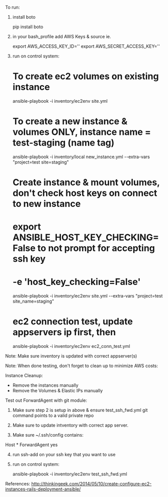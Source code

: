 To run:

1) install boto

    pip install boto

2) in your bash_profile add AWS Keys & source ie.

    export AWS_ACCESS_KEY_ID=''
    export AWS_SECRET_ACCESS_KEY=''

3) run on control system:

    # To create ec2 volumes on existing instance
    ansible-playbook -i inventory/ec2env site.yml

    # To create a new instance & volumes ONLY, instance name = test-staging (name tag)
    ansible-playbook -i inventory/local new_instance.yml --extra-vars "project=test site=staging"

    # Create instance & mount volumes, don't check host keys on connect to new instance
    # export ANSIBLE_HOST_KEY_CHECKING=False  to not prompt for accepting ssh key
    # -e 'host_key_checking=False'
    ansible-playbook -i inventory/ec2env site.yml --extra-vars "project=test site_name=staging"

    # ec2 connection test, update appservers ip first, then
    ansible-playbook -i inventory/ec2env ec2_conn_test.yml

Note: Make sure inventory is updated with correct appserver(s)

Note: When done testing, don't forget to clean up to minimize AWS costs:

Instance Cleanup:

- Remove the instances manually
- Remove the Volumes & Elastic IPs manually



Test out ForwardAgent with git module:

1) Make sure step 2 is setup in above & ensure test_ssh_fwd.yml git command points to a valid private repo

2) Make sure to update intventory with correct app server.


3) Make sure ~/.ssh/config contains:

Host *
    ForwardAgent yes


4) run ssh-add on your ssh key that you want to use

5) run on control system:

    ansible-playbook -i inventory/ec2env test_ssh_fwd.yml


References: http://thinkingeek.com/2014/05/10/create-configure-ec2-instances-rails-deployment-ansible/